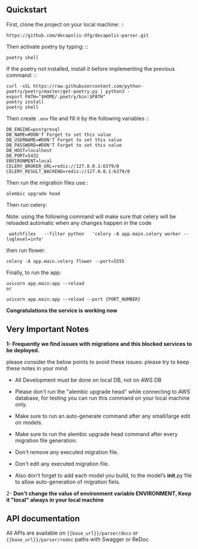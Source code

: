 
Quickstart
----------

First, clone the project on your local machine: ::

    https://github.com/decapolis-dfg/decapolis-parser.git
Then activate poetry by typing: ::

    poetry shell
If the poetry not installed, install it before implementing the previous command: ::

    curl -sSL https://raw.githubusercontent.com/python-poetry/poetry/master/get-poetry.py | python3 -
    export PATH="$HOME/.poetry/bin:$PATH"
    poetry install
    poetry shell

Then create ``.env`` file and fill it by the following variables ::

    DB_ENGINE=postgresql
    DB_NAME=#DON'T Forget to set this value
    DB_USERNAME=#DON'T Forget to set this value
    DB_PASSWORD=#DON'T Forget to set this value
    DB_HOST=localhost
    DB_PORT=5432
    ENVIRONMENT=local
    CELERY_BROKER_URL=redis://127.0.0.1:6379/0
    CELERY_RESULT_BACKEND=redis://127.0.0.1:6379/0
Then run the migration files use::

    alembic upgrade head
Then run celery:

Note: using the following command will make sure that celery will be reloaded automatic when any changes happen in the code

     watchfiles   --filter python   'celery -A app.main.celery worker --loglevel=info'

then run flower:
    
    celery -A app.main.celery flower --port=5555

Finally, to run the app:

    uvicorn app.main:app --reload
    or

    uvicorn app.main:app --reload --port {PORT_NUMBER}


**Congratulations the service is working now**



Very Important Notes
----------
**1- Frequently we find issues with migrations and this blocked services to be deployed.**



please consider the below points to avoid these issues:
please try to keep these notes in your mind

- All Development must be done on local DB, not on AWS DB

- Please don't run the "alembic upgrade head" while connecting to AWS database, for testing you can run this command on your local machine only.

- Make sure to run an auto-generate command after any small/large edit on models.

- Make sure to run the alembic upgrade head command after every migration file generation.

- Don't remove any executed migration file.

- Don't edit any executed migration file.

- Also don’t forget to add each model you build, to the model’s __init__.py file to allow auto-generation of migration fiels.

2- **Don't change the value of environment variable ENVIRONMENT, Keep it "local" always in your local machine**



API documentation
----------

All APIs are available on ``{{base_url}}/parser/docs`` or ``{{base_url}}/parser/redoc`` paths with Swagger or ReDoc.





